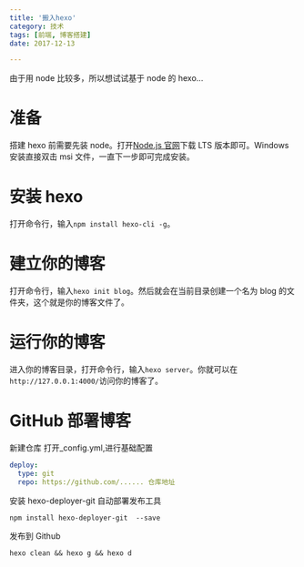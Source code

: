 ```yaml
---
title: '搬入hexo'
category: 技术
tags: [前端, 博客搭建]
date: 2017-12-13

---
```


由于用 node 比较多，所以想试试基于 node 的 hexo...

<!-- more -->

# 准备

搭建 hexo 前需要先装 node。打开[Node.js 官网](https://nodejs.org/en/)下载 LTS 版本即可。Windows 安装直接双击 msi 文件，一直下一步即可完成安装。

# 安装 hexo

打开命令行，输入`npm install hexo-cli -g`。

# 建立你的博客

打开命令行，输入`hexo init blog`。然后就会在当前目录创建一个名为 blog 的文件夹，这个就是你的博客文件了。

# 运行你的博客

进入你的博客目录，打开命令行，输入`hexo server`。你就可以在`http://127.0.0.1:4000/`访问你的博客了。

# GitHub 部署博客

新建仓库
打开\_config.yml,进行基础配置

```yml
deploy:
  type: git
  repo: https://github.com/...... 仓库地址
```

安装 hexo-deployer-git 自动部署发布工具

```txt
npm install hexo-deployer-git  --save
```

发布到 Github

```txt
hexo clean && hexo g && hexo d
```
